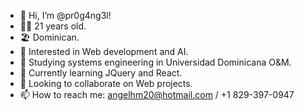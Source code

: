 - 👋 Hi, I’m @pr0g4ng3l!
- 🧑‍💻 21 years old.
- 🏖️ Dominican.
- 👀 Interested in Web development and AI.
- 📓 Studying systems engineering in Universidad Dominicana O&M.
- 🌱 Currently learning JQuery and React.
- 💞️ Looking to collaborate on Web projects.
- 📫 How to reach me: angelhm20@hotmail.com / +1 829-397-0947

<!---
pr0g4ng3l/pr0g4ng3l is a ✨ special ✨ repository because its `README.md` (this file) appears on your GitHub profile.
You can click the Preview link to take a look at your changes.
--->
